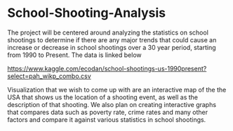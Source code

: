 # School-Shooting-Analysis

  The project will be centered around analyzing the statistics on school shootings to determine if there are any major trends that could cause an increase or decrease in school shootings over a 30 year period, starting from 1990 to Present. The data is linked below
  
  https://www.kaggle.com/ecodan/school-shootings-us-1990present?select=pah_wikp_combo.csv
  
  Visualization that we wish to come up with are an interactive map of the the USA that shows us
  the location of a shooting event, as well as the description of that shooting. We also plan
  on creating interactive graphs that compares data such as poverty rate, crime rates and many other 
  factors and compare it against various statistics in school shootings.
  
  
